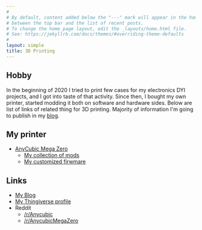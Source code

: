 ```yaml
---
#
# By default, content added below the "---" mark will appear in the home page
# between the top bar and the list of recent posts.
# To change the home page layout, edit the _layouts/home.html file.
# See: https://jekyllrb.com/docs/themes/#overriding-theme-defaults
#
layout: simple
title: 3D Printing
---
```


## Hobby

In the beginning of 2020 I tried to print few cases for my electronics DYI projects, and I got into taste of that activity.
Since then, I bought my own printer, started modding it both on software and hardware sides.
Below are list of links of related thing for 3D printing. Majority of information I'm going to publish in my [blog](/blog).

## My printer

- [AnyCubic Mega Zero](https://www.anycubic.com/collections/anycubic-mega-3d-printers/products/mega-zero)
  - [My collection of mods](https://www.thingiverse.com/lvader/collections/anycubic-mega-zero)
  - [My customized firwmare](https://github.com/kad/Marlin/releases)

## Links

- [My Blog](/blog)
- [My Thingiverse profile](https://www.thingiverse.com/lvader)
- Reddit
  - [/r/Anycubic](https://www.reddit.com/r/anycubic/)
  - [/r/AnycubicMegaZero](https://www.reddit.com/r/AnycubicMegaZero/)

